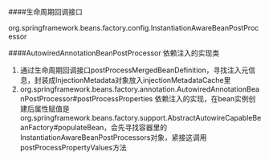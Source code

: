 ####生命周期回调接口

org.springframework.beans.factory.config.InstantiationAwareBeanPostProcessor

####AutowiredAnnotationBeanPostProcessor 依赖注入的实现类

1. 通过生命周期回调接口postProcessMergedBeanDefinition，寻找注入元信息，封装成InjectionMetadata对象放入injectionMetadataCache里
2. org.springframework.beans.factory.annotation.AutowiredAnnotationBeanPostProcessor#postProcessProperties 依赖注入的实现，在bean实例创建后属性赋值是org.springframework.beans.factory.support.AbstractAutowireCapableBeanFactory#populateBean，会先寻找容器里的InstantiationAwareBeanPostProcessors对象，紧接这调用postProcessPropertyValues方法